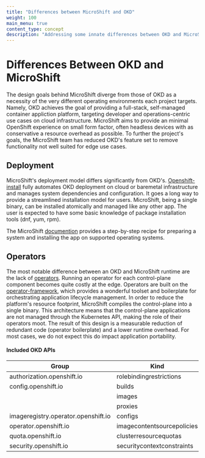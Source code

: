 ```yaml
---
title: "Differences between MicroShift and OKD"
weight: 100
main_menu: true
content_type: concept
description: "Addressing some innate differences between OKD and MicroShift."
---
```

# Differences Between OKD and MicroShift

The design goals behind MicroShift diverge from those of OKD as a necessity of the very different operating environments each project targets.  Namely, OKD achieves the goal of providing a full-stack, self-managed container appliction platform, targeting developer and operations-centric use cases on cloud infrastructure. MicroShift aims to provide an minimal OpenShift experience on small form factor, often headless devices with as conservative a resource overhead as possible. To further the project's goals, the MicroShift team has reduced OKD's feature set to remove functionality not well suited for edge use cases.

## Deployment

MicroShift's deployment model differs significantly from OKD's.  [Openshift-install](https://github.com/openshift/okd#getting-started) fully automates OKD deployment on cloud or baremetal infrastructure and manages system dependencies and configuration.  It goes a long way to provide a streamlined installation model for users.  MicroShift, being a single binary, can be installed atomically and managed like any other app. The user is expected to have some basic knowledge of package installation tools (dnf, yum, rpm).

The MicroShift [documention](https://microshift.io/docs/getting-started/#install-cri-o) provides a step-by-step recipe for preparing a system and installing the app on supported operating systems.

## Operators

The most notable difference between an OKD and MicroShift runtime are the lack of [operators](https://docs.openshift.com/container-platform/4.8/operators/operator-reference.html#machine-config-operator_platform-operators-ref). Running an operator for each control-plane component becomes quite costly at the edge.  Operators are built on the [operator-framework](https://operatorframework.io/), which provides a wonderful toolset and boilerplate for orchestrating application lifecycle management.  In order to reduce the platform's resource footprint, MicroShift compiles the control-plane into a single binary. This architecture means that the control-plane applications are not managed through the Kubernetes API, making the role of their operators moot.  The result of this design is a measurable reduction of redundant code (operator boilerplate) and a lower runtime overhead.  For most cases, we do not expect this do impact application portability.

#### Included OKD APIs

| Group                               | Kind                       |
| ----------------------------------- | -------------------------- |
| authorization.openshift.io          | rolebindingrestrictions    |
| config.openshift.io                 | builds                     |
|                                     | images                     |
|                                     | proxies                    |
| imageregistry.operator.openshift.io | configs                    |
| operator.openshift.io               | imagecontentsourcepolicies |
| quota.openshift.io                  | clusterresourcequotas      |
| security.openshift.io               | securitycontextconstraints |

